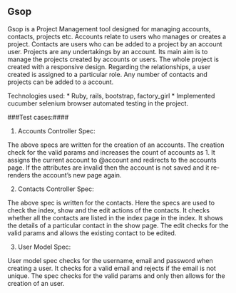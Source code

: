 ## Gsop ##


Gsop is a Project Management tool designed for managing accounts, contacts, projects etc. Accounts relate to users who manages or creates a project. Contacts are users who can be added to a project by an account user. Projects are any undertakings by an account. Its main aim is to manage the projects created by accounts or users. The whole project is created with a responsive design. Regarding the relationships, a user created is assigned to a particular role. Any number of contacts and projects can be added to a account.

Technologies used:
    * Ruby, rails, bootstrap, factory_girl
    * Implemented cucumber selenium browser automated testing in the project.


###Test cases:####

1. Accounts Controller Spec:

The above specs are written for the creation of an accounts. The creation check for the valid params and increases the count of accounts as 1. It assigns the current account to @account and redirects to the accounts page. If the attributes are invalid then the account is not saved and it re-renders the account’s new page again.

2. Contacts Controller Spec:

The above spec is written for the contacts. Here the specs are used to check the index, show and the edit actions of the contacts. It checks whether all the contacts are listed in the index page in the index. It shows the details of a particular contact in the show page. The edit checks for the valid params and allows the existing contact to be edited.

3. User Model Spec:

User model spec checks for the username, email and password when creating a user. It checks for a valid email and rejects if the email is not unique. The spec checks for the valid params and only then allows for the creation of an user.
